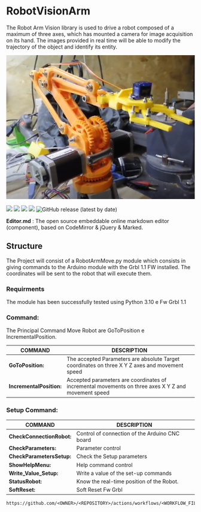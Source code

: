 # RobotVisionArm
The Robot Arm Vision library is used to drive a robot composed of a maximum of three axes, which has mounted a camera for image acquisition on its hand.
The images provided in real time will be able to modify the trajectory of the object and identify its entity.

![Alt text](https://github.com/daddi1987/RobotArmVision/blob/8afa9801c1566354e4d44adbaa3822d63b4585e5/Photo/Robot.png?raw=true "**RobotArm With Gripper**")

![](https://img.shields.io/badge/PyCharm-000000.svg?&style=for-the-badge&logo=PyCharm&logoColor=white)
![](https://img.shields.io/badge/Python-14354C?style=for-the-badge&logo=python&logoColor=white)
![](https://img.shields.io/badge/GitHub-100000?style=for-the-badge&logo=github&logoColor=white)
![](https://img.shields.io/badge/Gmail-D14836?style=for-the-badge&logo=gmail&logoColor=white)
![GitHub release (latest by date)](https://img.shields.io/github/v/release/daddi1987/RobotArmVision?style=plastic)

**Editor.md** : The open source embeddable online markdown editor (component), based on CodeMirror & jQuery & Marked.

## Structure
The Project will consist of a RobotArmMove.py module which consists in giving commands to the Arduino module with the Grbl 1.1 FW installed.
The coordinates will be sent to the robot that will execute them.

### Requirments
The module has been successfully tested using Python 3.10 e Fw Grbl 1.1

### Command:
The Principal Command Move Robot are GoToPosition e IncrementalPosition.

|  COMMAND |  DESCRIPTION |
| ------------ | ------------ |
| **GoToPosition:**  |  The accepted Parameters are absolute Target coordinates on three X Y Z axes and movement speed |
| **IncrementalPosition:**  |  Accepted parameters are coordinates of incremental movements on three axes X Y Z and movement speed |


### **Setup Command:**

|  COMMAND |  DESCRIPTION |
| ------------ | ------------ |
| **CheckConnectionRobot:**  | Control of connection of the Arduino CNC board  |
| **CheckParameters:**  | Parameter control  |
| **CheckParametersSetup:**  |Check the Setup parameters   |
|**ShowHelpMenu:**   |Help command control   |
|  **Write_Value_Setup:** |Write a value of the set-up commands   |
| **StatusRobot:**  |  Know the real-time position of the Robot.|
| **SoftReset:** | Soft Reset Fw Grbl |


	
	https://github.com/<OWNER>/<REPOSITORY>/actions/workflows/<WORKFLOW_FILE>/badge.svg
